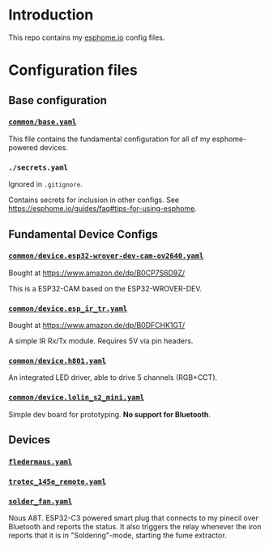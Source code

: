 # Introduction

This repo contains my [esphome.io](https://esphome.io) config files.


# Configuration files

## Base configuration

### [`common/base.yaml`](./common/base.yaml)

This file contains the fundamental configuration for all of my
esphome-powered devices.

### `./secrets.yaml`

Ignored in `.gitignore`.

Contains secrets for inclusion in other configs.
See <https://esphome.io/guides/faq#tips-for-using-esphome>.


## Fundamental Device Configs

### [`common/device.esp32-wrover-dev-cam-ov2640.yaml`](./common/device.esp32-wrover-dev-cam-ov2640.yaml)

Bought at <https://www.amazon.de/dp/B0CP7S6D9Z/>

This is a ESP32-CAM based on the ESP32-WROVER-DEV.

### [`common/device.esp_ir_tr.yaml`](./common/device.esp_ir_tr.yaml)
Bought at <https://www.amazon.de/dp/B0DFCHK1GT/>

A simple IR Rx/Tx module. Requires 5V via pin headers.

### [`common/device.h801.yaml`](./common/device.h801.yaml)

An integrated LED driver, able to drive 5 channels (RGB+CCT).

### [`common/device.lolin_s2_mini.yaml`](./common/device.lolin_s2_mini.yaml)

Simple dev board for prototyping.
**No support for Bluetooth**.

## Devices

### [`fledermaus.yaml`](./fledermaus.yaml)

### [`trotec_145e_remote.yaml`](./trotec_145e_remote.yaml)

### [`solder_fan.yaml`](./solder_fan.yaml)

Nous A8T. ESP32-C3 powered smart plug that connects to my pinecil over Bluetooth and reports the status. It also triggers the relay whenever the iron reports that it is in "Soldering"-mode, starting the fume extractor.
